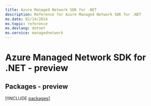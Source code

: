 ```yaml
---
title: Azure Managed Network SDK for .NET
description: Reference for Azure Managed Network SDK for .NET
ms.date: 02/14/2024
ms.topic: reference
ms.devlang: dotnet
ms.service: managednetwork
---
```

# Azure Managed Network SDK for .NET - preview
## Packages - preview
[!INCLUDE [packages](managed-network-index.md)]